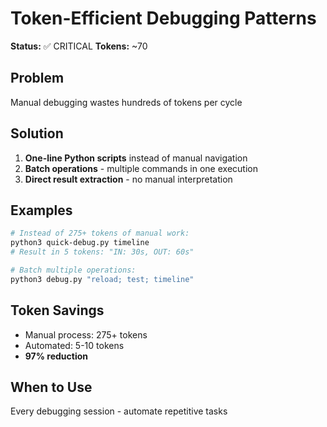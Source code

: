 # Token-Efficient Debugging Patterns

**Status:** ✅ CRITICAL
**Tokens:** ~70

## Problem
Manual debugging wastes hundreds of tokens per cycle

## Solution
1. **One-line Python scripts** instead of manual navigation
2. **Batch operations** - multiple commands in one execution
3. **Direct result extraction** - no manual interpretation

## Examples
```bash
# Instead of 275+ tokens of manual work:
python3 quick-debug.py timeline
# Result in 5 tokens: "IN: 30s, OUT: 60s"

# Batch multiple operations:
python3 debug.py "reload; test; timeline"
```

## Token Savings
- Manual process: 275+ tokens
- Automated: 5-10 tokens
- **97% reduction**

## When to Use
Every debugging session - automate repetitive tasks